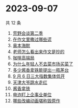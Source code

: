 # 2023-09-07

共 12 条

<!-- BEGIN -->
<!-- 最后更新时间 Thu Sep 07 2023 09:40:07 GMT+0800 (China Standard Time) -->

1. [荒野会谈第二季](https://www.zhihu.com/search?q=%E8%8D%92%E9%87%8E%E4%BC%9A%E8%B0%88%E7%AC%AC%E4%BA%8C%E5%AD%A3)
1. [在作文里撒过哪些谎](https://www.zhihu.com/search?q=%E5%9C%A8%E4%BD%9C%E6%96%87%E9%87%8C%E6%92%92%E8%BF%87%E5%93%AA%E4%BA%9B%E8%B0%8E)
1. [奥本海默](https://www.zhihu.com/search?q=%E5%A5%A5%E6%9C%AC%E6%B5%B7%E9%BB%98)
1. [老师怎么看出来作文是抄的](https://www.zhihu.com/search?q=%E8%80%81%E5%B8%88%E6%80%8E%E4%B9%88%E7%9C%8B%E5%87%BA%E6%9D%A5%E4%BD%9C%E6%96%87%E6%98%AF%E6%8A%84%E7%9A%84)
1. [咖啡高端局](https://www.zhihu.com/search?q=%E5%92%96%E5%95%A1%E9%AB%98%E7%AB%AF%E5%B1%80)
1. [为什么年轻人不去菜市场买菜了](https://www.zhihu.com/search?q=%E4%B8%BA%E4%BB%80%E4%B9%88%E5%B9%B4%E8%BD%BB%E4%BA%BA%E4%B8%8D%E5%8E%BB%E8%8F%9C%E5%B8%82%E5%9C%BA%E4%B9%B0%E8%8F%9C%E4%BA%86)
1. [多少酱香拿铁能提出一瓶茅台](https://www.zhihu.com/search?q=%E5%A4%9A%E5%B0%91%E9%85%B1%E9%A6%99%E6%8B%BF%E9%93%81%E8%83%BD%E6%8F%90%E5%87%BA%E4%B8%80%E7%93%B6%E8%8C%85%E5%8F%B0)
1. [9 月 6 日三大指数集体低开](https://www.zhihu.com/search?q=9%20%E6%9C%88%206%20%E6%97%A5%E4%B8%89%E5%A4%A7%E6%8C%87%E6%95%B0%E9%9B%86%E4%BD%93%E4%BD%8E%E5%BC%80)
1. [天津大爷跳水走红](https://www.zhihu.com/search?q=%E5%A4%A9%E6%B4%A5%E5%A4%A7%E7%88%B7%E8%B7%B3%E6%B0%B4%E8%B5%B0%E7%BA%A2)
1. [酱香拿铁](https://www.zhihu.com/search?q=%E9%85%B1%E9%A6%99%E6%8B%BF%E9%93%81)
1. [电诈盯上企事业单位](https://www.zhihu.com/search?q=%E7%94%B5%E8%AF%88%E7%9B%AF%E4%B8%8A%E4%BC%81%E4%BA%8B%E4%B8%9A%E5%8D%95%E4%BD%8D)
1. [哪些改编动画堪称毁原作](https://www.zhihu.com/search?q=%E5%93%AA%E4%BA%9B%E6%94%B9%E7%BC%96%E5%8A%A8%E7%94%BB%E5%A0%AA%E7%A7%B0%E6%AF%81%E5%8E%9F%E4%BD%9C)

<!-- END -->
